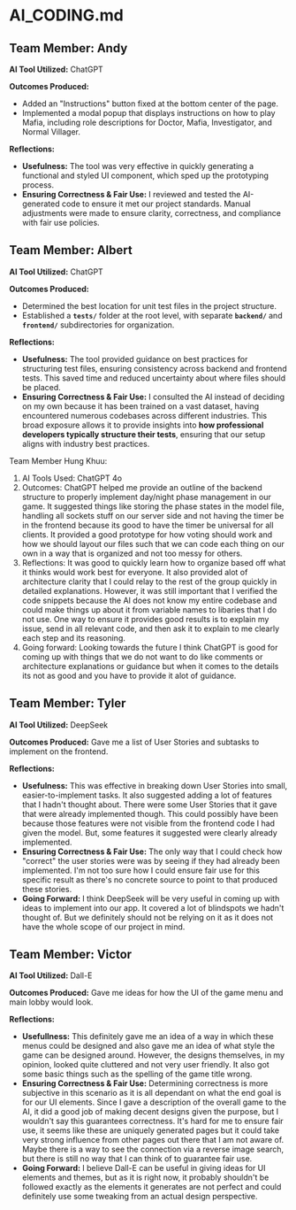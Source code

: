 # AI_CODING.md

## Team Member: Andy

**AI Tool Utilized:** ChatGPT

**Outcomes Produced:**
- Added an "Instructions" button fixed at the bottom center of the page.
- Implemented a modal popup that displays instructions on how to play Mafia, including role descriptions for Doctor, Mafia, Investigator, and Normal Villager.

**Reflections:**
- **Usefulness:** The tool was very effective in quickly generating a functional and styled UI component, which sped up the prototyping process.
- **Ensuring Correctness & Fair Use:** I reviewed and tested the AI-generated code to ensure it met our project standards. Manual adjustments were made to ensure clarity, correctness, and compliance with fair use policies.


## Team Member: Albert

**AI Tool Utilized:** ChatGPT  

**Outcomes Produced:**  
- Determined the best location for unit test files in the project structure.  
- Established a **`tests/`** folder at the root level, with separate **`backend/`** and **`frontend/`** subdirectories for organization. 

**Reflections:**  
- **Usefulness:** The tool provided guidance on best practices for structuring test files, ensuring consistency across backend and frontend tests. This saved time and reduced uncertainty about where files should be placed.  
- **Ensuring Correctness & Fair Use:** I consulted the AI instead of deciding on my own because it has been trained on a vast dataset, having encountered numerous codebases across different industries. This broad exposure allows it to provide insights into **how professional developers typically structure their tests**, ensuring that our setup aligns with industry best practices.  

Team Member Hung Khuu:
1. AI Tools Used: ChatGPT 4o
2. Outcomes: ChatGPT helped me provide an outline of the backend structure to properly implement day/night phase management in our game. It suggested things like storing the phase states in the model file, handling all sockets stuff on our server side and not having the timer be in the frontend because its good to have the timer be universal for all clients. It provided a good prototype for how voting should work and how we should layout our files such that we can code each thing on our own in a way that is organized and not too messy for others.
3. Reflections: It was good to quickly learn how to organize based off what it thinks would work best for everyone. It also provided alot of architecture clarity that I could relay to the rest of the group quickly in detailed explanations. However, it was still important that I verified the code snippets because the AI does not know my entire codebase and could make things up about it from variable names to libaries that I do not use. One way to ensure it provides good results is to explain my issue, send in all relevant code, and then ask it to explain to me clearly each step and its reasoning.
4. Going forward: Looking towards the future I think ChatGPT is good for coming up with things that we do not want to do like comments or architecture explanations or guidance but when it comes to the details its not as good and you have to provide it alot of guidance.

## Team Member: Tyler

**AI Tool Utilized:** DeepSeek

**Outcomes Produced:**
Gave me a list of User Stories and subtasks to implement on the frontend.

**Reflections:**
- **Usefulness:** This was effective in breaking down User Stories into small, easier-to-implement tasks. It also suggested adding a lot of features that I hadn't thought about. There were some User Stories that it gave that were already implemented though. This could possibly have been because those features were not visible from the frontend code I had given the model. But, some features it suggested were clearly already implemented.
- **Ensuring Correctness & Fair Use:** The only way that I could check how "correct" the user stories were was by seeing if they had already been implemented. I'm not too sure how I could ensure fair use for this specific result as there's no concrete source to point to that produced these stories.
- **Going Forward:** I think DeepSeek will be very useful in coming up with ideas to implement into our app. It covered a lot of blindspots we hadn't thought of. But we definitely should not be relying on it as it does not have the whole scope of our project in mind.

## Team Member: Victor

**AI Tool Utilized:** Dall-E

**Outcomes Produced:**
Gave me ideas for how the UI of the game menu and main lobby would look.

**Reflections:**
- **Usefullness:** This definitely gave me an idea of a way in which these menus could be designed and also gave me an idea of what style the game can be designed around. However, the designs themselves, in my opinion, looked quite cluttered and not very user friendly. It also got some basic things such as the spelling of the game title wrong.
- **Ensuring Correctness & Fair Use:** Determining correctness is more subjective in this scenario as it is all dependant on what the end goal is for our UI elements. Since I gave a description of the overall game to the AI, it did a good job of making decent designs given the purpose, but I wouldn't say this guarantees correctness. It's hard for me to ensure fair use, it seems like these are uniquely generated pages but it could take very strong influence from other pages out there that I am not aware of. Maybe there is a way to see the connection via a reverse image search, but there is still no way that I can think of to guarantee fair use.
- **Going Forward:** I believe Dall-E can be useful in giving ideas for UI elements and themes, but as it is right now, it probably shouldn't be followed exactly as the elements it generates are not perfect and could definitely use some tweaking from an actual design perspective.
